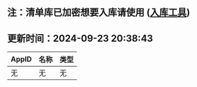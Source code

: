 ## 注：清单库已加密想要入库请使用 ([入库工具](https://github.com/BlankTMing/ManifestAutoUpdate/releases))

## 更新时间：2024-09-23 20:38:43
| AppID | 名称 | 类型  |
| :-------------------- | :----------------------------- | :----------- |
| 无 | 无 | 无 |
